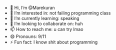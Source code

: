 - 👋 Hi, I’m @Marekuran
- 👀 I’m interested in: not failing programming class
- 🌱 I’m currently learning: speaking
- 💞️ I’m looking to collaborate on: huh
- 📫 How to reach me: u can try lmao
- 😄 Pronouns: 9/11
- ⚡ Fun fact: I know shit about programming

<!---
Marekuran/Marekuran is a ✨ special ✨ repository because its `README.md` (this file) appears on your GitHub profile.
You can click the Preview link to take a look at your changes.
--->
